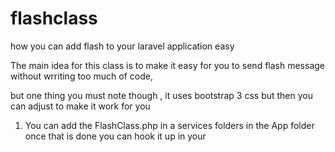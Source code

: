 # flashclass

how you can add flash to your laravel application easy


The main idea for this class is to make it easy for you to send flash message without wrriting too much of code,

but one thing you must note though , it uses bootstrap 3 css but then you can adjust to make it work for you

1. You can add the FlashClass.php in a services folders in the App folder once that is done you can hook it up in your 

  
